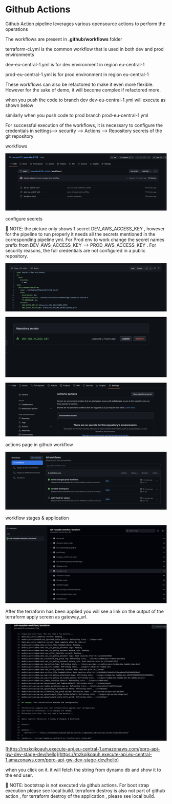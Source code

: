 # Github Actions

Github Action pipeline leverages various opensource actions to perform the operations

The workflows are present in **.github/workflows** folder

terraform-ci.yml is the common workflow that is used in both dev and prod environments

dev-eu-central-1.yml is for dev environment in region eu-central-1

prod-eu-central-1.yml is for prod environment in region eu-central-1

These workflows can also be refactored to make it even more flexible. However for the sake of demo, it will become complex if refactored more.

when you push the code to branch dev dev-eu-central-1.yml will execute as shown below

similarly when you push code to prod branch prod-eu-central-1.yml 

For successful execution of the workflows, it is necessary to configure the credentials in settings—> security —> Actions —> Repository secrets of the git repository

workflows

![Screenshot 2022-07-26 at 17.15.59.png](Github%20Actions%20d2314b9c58a24c8c898b9f9077f3f696/Screenshot_2022-07-26_at_17.15.59.png)

configure secrets

<aside>
📌 NOTE: the picture only shows 1 secret DEV_AWS_ACCESS_KEY , however  for the pipeline to run properly it needs all the secrets mentioned in the corresponding pipeline yml. For Prod env to work change the secret names prefix from DEV_AWS_ACCESS_KEY —> PROD_AWS_ACCESS_KEY . For security reasons, the full credentials are not configured in a public repository.

</aside>

![Screenshot 2022-07-26 at 17.19.29.png](Github%20Actions%20d2314b9c58a24c8c898b9f9077f3f696/Screenshot_2022-07-26_at_17.19.29.png)

![Screenshot 2022-07-26 at 17.14.48.png](Github%20Actions%20d2314b9c58a24c8c898b9f9077f3f696/Screenshot_2022-07-26_at_17.14.48.png)

![Screenshot 2022-07-26 at 17.15.43.png](Github%20Actions%20d2314b9c58a24c8c898b9f9077f3f696/Screenshot_2022-07-26_at_17.15.43.png)

actions page in github workflow

![Screenshot 2022-07-26 at 17.13.47.png](Github%20Actions%20d2314b9c58a24c8c898b9f9077f3f696/Screenshot_2022-07-26_at_17.13.47.png)

workflow stages & application

![Screenshot 2022-07-26 at 17.14.01.png](Github%20Actions%20d2314b9c58a24c8c898b9f9077f3f696/Screenshot_2022-07-26_at_17.14.01.png)

After the terraform has been applied you will see a link on the output of the terraform apply screen as gateway_url.

![Screenshot 2022-07-26 at 17.14.28.png](Github%20Actions%20d2314b9c58a24c8c898b9f9077f3f696/Screenshot_2022-07-26_at_17.14.28.png)

[https://mzkqjkoauh.execute-api.eu-central-1.amazonaws.com/ppro-api-gw-dev-stage-dev/hello](https://mzkqjkoauh.execute-api.eu-central-1.amazonaws.com/ppro-api-gw-dev-stage-dev/hello)

when you click on it. it will fetch the string from dynamo db and show it to the end user.

<aside>
📌 NOTE: bootstrap is not executed via github actions. For boot strap execution please see local build. terraform destroy is also not part of github action , for terraform destroy of the application , please see local build.

</aside>